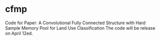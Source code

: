 # cfmp
Code for Paper: A Convolutional Fully Connected Structure with Hard Sample Memory Pool for Land Use Classification
The code will be release on April 12ed.
